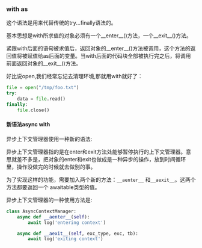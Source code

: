 ### with as
这个语法是用来代替传统的try...finally语法的。 

基本思想是with所求值的对象必须有一个__enter__()方法，一个__exit__()方法。

紧跟with后面的语句被求值后，返回对象的__enter__()方法被调用，这个方法的返回值将被赋值给as后面的变量。当with后面的代码块全部被执行完之后，将调用前面返回对象的__exit__()方法。

好比说open,我们经常忘记去清理环境,那就用with就好了：

``` python
file = open("/tmp/foo.txt")
try:
    data = file.read()
finally:
    file.close()
```

#### 新语法async with
异步上下文管理器使用一种新的语法:

异步上下文管理器指的是在enter和exit方法处能够暂停执行的上下文管理器。意思就差不多是，把对象的enter和exit也做成是一种异步的操作，放到时间循环里，操作没做完的时候就去做别的事。

为了实现这样的功能，需要加入两个新的方法：`__aenter__` 和`__aexit__`。这两个方法都要返回一个 awaitable类型的值。

异步上下文管理器的一种使用方法是:

``` python
class AsyncContextManager:
    async def __aenter__(self):
        await log('entering context')

    async def __aexit__(self, exc_type, exc, tb):
        await log('exiting context')
```

